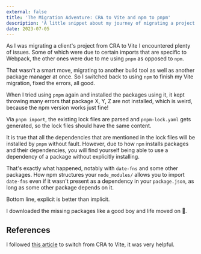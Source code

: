 ```yaml
---
external: false
title: 'The Migration Adventure: CRA to Vite and npm to pnpm'
description: 'A little snippet about my journey of migrating a project from create-react-app to Vite and from npm to pnpm and the challenges of making these changes at once.'
date: 2023-07-05
---
```


As I was migrating a client's project from CRA to Vite I encountered plenty of issues. Some of which were due to certain imports that are specific to Webpack, the other ones were due to me using `pnpm` as opposed to `npm`.

That wasn't a smart move, migrating to another build tool as well as another package manager at once. So I switched back to using `npm` to finish my Vite migration, fixed the errors, all good.

When I tried using `pnpm` again and installed the packages using it, it kept throwing many errors that package X, Y, Z are not installed, which is weird, because the npm version works just fine!

Via `pnpm import`, the existing lock files are parsed and `pnpm-lock.yaml` gets generated, so the lock files should have the same content.

It is true that all the dependencies that are mentioned in the lock files will be installed by `pnpm` without fault. However, due to how `npm` installs packages and their dependencies, you will find yourself being able to use a dependency of a package without explicitly installing.

That's exactly what happened, notably with `date-fns` and some other packages. How npm structures your `node_modules/` allows you to import `date-fns` even if it wasn't present as a dependency in your `package.json`, as long as some other package depends on it.

Bottom line, explicit is better than implicit.

I downloaded the missing packages like a good boy and life moved on 🙂.

## References

I followed [this article](https://www.robinwieruch.de/vite-create-react-app/) to switch from CRA to Vite, it was very helpful.
